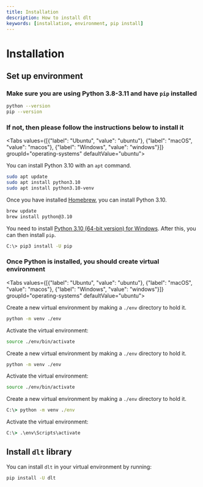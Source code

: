 ```yaml
---
title: Installation
description: How to install dlt
keywords: [installation, environment, pip install]
---
```


# Installation

## Set up environment

### Make sure you are using **Python 3.8-3.11** and have `pip` installed

```bash
python --version
pip --version
```

### If not, then please follow the instructions below to install it

<Tabs values={[{"label": "Ubuntu", "value": "ubuntu"}, {"label": "macOS", "value": "macos"}, {"label": "Windows", "value": "windows"}]}  groupId="operating-systems" defaultValue="ubuntu">
  <TabItem value="ubuntu">

You can install Python 3.10 with an `apt` command.

```bash
sudo apt update
sudo apt install python3.10
sudo apt install python3.10-venv
```

  </TabItem>
  <TabItem value="macos">

Once you have installed [Homebrew](https://brew.sh), you can install Python 3.10.

```bash
brew update
brew install python@3.10
```

  </TabItem>
  <TabItem value="windows">

You need to install [Python 3.10 (64-bit version) for Windows](https://www.python.org/downloads/windows/).
After this, you can then install `pip`.

```bash
C:\> pip3 install -U pip
```

  </TabItem>
</Tabs>

### Once Python is installed, you should create virtual environment

<Tabs values={[{"label": "Ubuntu", "value": "ubuntu"}, {"label": "macOS", "value": "macos"}, {"label": "Windows", "value": "windows"}]}  groupId="operating-systems" defaultValue="ubuntu">

  <TabItem value="ubuntu">

Create a new virtual environment by making a `./env` directory to hold it.

```bash
python -m venv ./env
```

Activate the virtual environment:

```bash
source ./env/bin/activate
```

  </TabItem>
  <TabItem value="macos">

Create a new virtual environment by making a `./env` directory to hold it.

```bash
python -m venv ./env
```

Activate the virtual environment:

```bash
source ./env/bin/activate
```

  </TabItem>
  <TabItem value="windows">

Create a new virtual environment by making a `./env` directory to hold it.

```bat
C:\> python -m venv ./env
```

Activate the virtual environment:

```bat
C:\> .\env\Scripts\activate
```

  </TabItem>
</Tabs>

## Install `dlt` library

You can install `dlt` in your virtual environment by running:

```bash
pip install -U dlt
```
